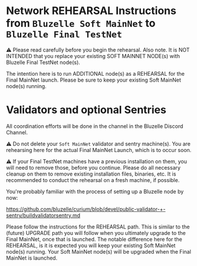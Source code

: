 # Network REHEARSAL Instructions from `Bluzelle Soft MainNet` to `Bluzelle Final TestNet`

:warning: Please read carefully before you begin the rehearsal. Also note. It is NOT INTENDED that you replace your existing SOFT MAINNET NODE(s) with Bluzelle Final TestNet node(s). 

The intention here is to run ADDITIONAL node(s) as a REHEARSAL for the Final MainNet launch. Please be sure to keep your existing Soft MainNet node(s) running.

# Validators and optional Sentries

All coordination efforts will be done in the <Yingyao please fill in this link> channel in the Bluzelle Discord Channel.

:warning: Do not delete your `Soft MainNet` validator and sentry machine(s). You are rehearsing here for the actual Final MainNet Launch, which is to occur soon.

:warning: If your Final TestNet machines have a previous installation on them, you will need to remove those, before you continue. Please do all necessary cleanup on them to remove existing installation files, binaries, etc. It is recommended to conduct the rehearsal on a fresh machine, if possible. 

You're probably familiar with the process of setting up a Bluzelle node by now:

https://github.com/bluzelle/curium/blob/devel/public-validator-+-sentry/buildvalidatorsentry.md

Please follow the instructions for the REHEARSAL path. This is similar to the (future) UPGRADE path you will follow when you ultimately upgrade to the Final MainNet, once that is launched. The notable difference here for the REHEARSAL, is it is expected you will keep your existing Soft MainNet node(s) running. Your Soft MainNet node(s) will be upgraded when the Final MainNet is launched. 
